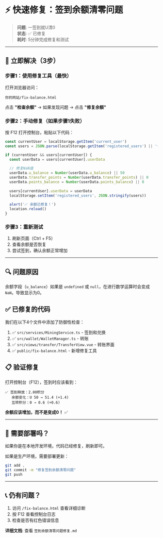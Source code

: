 # ⚡ 快速修复：签到余额清零问题

> **问题**: 一签到就U清0  
> **状态**: ✅ 已修复  
> **耗时**: 5分钟完成修复和测试

---

## 🎯 立即解决（3步）

### 步骤1：使用修复工具（最快）

打开浏览器访问：
```
你的网站/fix-balance.html
```

点击 **"检查余额"** → 如果发现问题 → 点击 **"修复余额"**

### 步骤2：手动修复（如果步骤1失败）

按 F12 打开控制台，粘贴以下代码：

```javascript
const currentUser = localStorage.getItem('current_user')
const users = JSON.parse(localStorage.getItem('registered_users') || '{}')

if (currentUser && users[currentUser]) {
  const userData = users[currentUser].userData
  
  // 修复NaN值
  userData.u_balance = Number(userData.u_balance) || 50
  userData.transfer_points = Number(userData.transfer_points) || 0
  userData.points_balance = Number(userData.points_balance) || 0
  
  users[currentUser].userData = userData
  localStorage.setItem('registered_users', JSON.stringify(users))
  
  alert('✅ 余额已修复！')
  location.reload()
}
```

### 步骤3：重新测试

1. 刷新页面（Ctrl + F5）
2. 查看余额是否恢复
3. 尝试签到，确认余额正常增加

---

## 🔍 问题原因

余额字段（`u_balance`）如果是 `undefined` 或 `null`，在进行数学运算时会变成 `NaN`，导致显示为0。

## ✅ 已修复的代码

我们在以下4个文件中添加了防御性检查：

1. ✅ `src/services/MiningService.ts` - 签到和兑换
2. ✅ `src/wallet/WalletManager.ts` - 转账
3. ✅ `src/views/transfer/TransferView.vue` - 转账界面
4. ✅ `public/fix-balance.html` - 新增修复工具

## 📋 验证修复

打开控制台（F12），签到时应该看到：

```
✅ 签到释放：2.00积分
   余额变化：U 50 → 51.4 (+1.4)
   互转积分：0 → 0.6 (+0.6)
```

**余额应该增加，而不是变成0！** ✅

---

## 🚀 需要部署吗？

如果你是在本地开发环境，代码已经修复，刷新即可。

如果是生产环境，需要部署更新：

```bash
git add .
git commit -m "修复签到余额清零问题"
git push
```

---

## 📞 仍有问题？

1. 访问 `/fix-balance.html` 查看详细诊断
2. 按 F12 查看控制台日志
3. 检查是否有红色错误信息

**详细文档**: 查看 `签到余额清零问题修复.md`

